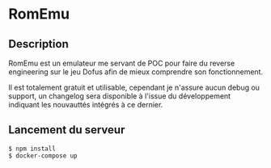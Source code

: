 # RomEmu

## Description

RomEmu est un emulateur me servant de POC pour faire du reverse engineering sur le jeu Dofus afin de mieux comprendre son fonctionnement.

Il est totalement gratuit et utilisable, cependant je n'assure aucun debug ou support, un changelog sera disponible à l'issue du développement indiquant les nouvauttés intégrés à ce dernier.

## Lancement du serveur

```shell
$ npm install
$ docker-compose up
```